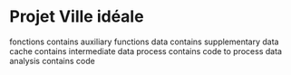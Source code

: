# Projet Ville idéale
fonctions contains auxiliary functions 
data contains supplementary  data
cache contains intermediate data 
process contains code to process data
analysis contains code